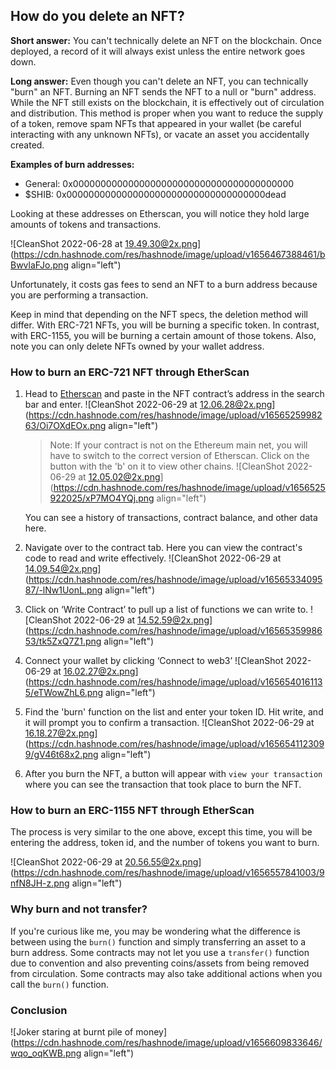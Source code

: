 ## How do you delete an NFT?

**Short answer:** You can't technically delete an NFT on the blockchain. Once deployed, a record of it will always exist unless the entire network goes down.

**Long answer:** Even though you can't delete an NFT, you can technically "burn" an NFT. Burning an NFT sends the NFT to a null or "burn" address. While the NFT still exists on the blockchain, it is effectively out of circulation and distribution. This method is proper when you want to reduce the supply of a token, remove spam NFTs that appeared in your wallet (be careful interacting with any unknown NFTs), or vacate an asset you accidentally created.

**Examples of burn addresses:**
- General: 0x0000000000000000000000000000000000000000 
- $SHIB: 0x000000000000000000000000000000000000dead

Looking at these addresses on Etherscan, you will notice they hold large amounts of tokens and transactions.

![CleanShot 2022-06-28 at 19.49.30@2x.png](https://cdn.hashnode.com/res/hashnode/image/upload/v1656467388461/bBwvlaFJo.png align="left")

Unfortunately, it costs gas fees to send an NFT to a burn address because you are performing a transaction. 

Keep in mind that depending on the NFT specs, the deletion method will differ. With ERC-721 NFTs, you will be burning a specific token. In contrast, with ERC-1155, you will be burning a certain amount of those tokens. Also, note you can only delete NFTs owned by your wallet address.

### How to burn an ERC-721 NFT through EtherScan

1. Head to [Etherscan](https://etherscan.io/) and paste in the NFT contract’s address in the search bar and enter. ![CleanShot 2022-06-29 at 12.06.28@2x.png](https://cdn.hashnode.com/res/hashnode/image/upload/v1656525998263/Oi7OXdEOx.png align="left")

    > Note: If your contract is not on the Ethereum main net, you will have to switch to the correct version of Etherscan. Click on the button with the 'b' on it to view other chains. ![CleanShot 2022-06-29 at 12.05.02@2x.png](https://cdn.hashnode.com/res/hashnode/image/upload/v1656525922025/xP7MO4YQj.png align="left")

     You can see a history of transactions, contract balance, and other data here.

2. Navigate over to the contract tab. Here you can view the contract's code to read and write effectively. ![CleanShot 2022-06-29 at 14.09.54@2x.png](https://cdn.hashnode.com/res/hashnode/image/upload/v1656533409587/-lNw1UonL.png align="left")

3. Click on ‘Write Contract’ to pull up a list of functions we can write to. ![CleanShot 2022-06-29 at 14.52.59@2x.png](https://cdn.hashnode.com/res/hashnode/image/upload/v1656535998653/tk5ZxQ7Z1.png align="left")

4. Connect your wallet by clicking ‘Connect to web3’ ![CleanShot 2022-06-29 at 16.02.27@2x.png](https://cdn.hashnode.com/res/hashnode/image/upload/v1656540161135/eTWowZhL6.png align="left")

5. Find the 'burn' function on the list and enter your token ID. Hit write, and it will prompt you to confirm a transaction. ![CleanShot 2022-06-29 at 16.18.27@2x.png](https://cdn.hashnode.com/res/hashnode/image/upload/v1656541123099/gV46t68x2.png align="left")

6. After you burn the NFT, a button will appear with `view your transaction` where you can see the transaction that took place to burn the NFT.
    
### How to burn an ERC-1155 NFT through EtherScan

The process is very similar to the one above, except this time, you will be entering the address, token id, and the number of tokens you want to burn.

![CleanShot 2022-06-29 at 20.56.55@2x.png](https://cdn.hashnode.com/res/hashnode/image/upload/v1656557841003/9nfN8JH-z.png align="left")

### Why burn and not transfer?

If you're curious like me, you may be wondering what the difference is between using the `burn()` function and simply transferring an asset to a burn address. Some contracts may not let you use a `transfer()` function due to convention and also preventing coins/assets from being removed from circulation. Some contracts may also take additional actions when you call the `burn()` function. 

### Conclusion

![Joker staring at burnt pile of money](https://cdn.hashnode.com/res/hashnode/image/upload/v1656609833646/wqo_oqKWB.png align="left")
